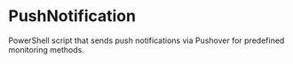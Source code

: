 # PushNotification
PowerShell script that sends push notifications via Pushover for predefined monitoring methods.
